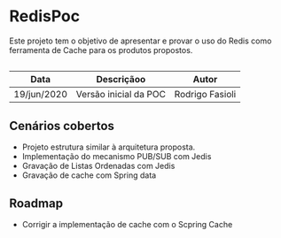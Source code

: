 # RedisPoc
Este projeto tem o objetivo de apresentar e provar o uso do Redis como ferramenta de Cache para os produtos propostos.

##
Data | Descriçãoo | Autor
---|---|---
19/jun/2020 | Versão inicial da POC | Rodrigo Fasioli

## Cenários cobertos
- Projeto estrutura similar à arquitetura proposta.
- Implementação do mecanismo PUB/SUB com Jedis
- Gravação de Listas Ordenadas com Jedis
- Gravação de cache com Spring data

## Roadmap
- Corrigir a implementação de cache com o Scpring Cache
